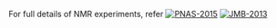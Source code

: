 
For full details of NMR experiments, refer 
[![PNAS-2015](https://img.shields.io/badge/PNAS--2015-green?style=for-the-badge)](https://www.pnas.org/doi/abs/10.1073/pnas.1502351112)
[![JMB-2013](https://img.shields.io/badge/JMB--2013-red?style=for-the-badge)](https://www.sciencedirect.com/science/article/pii/S0022283613004385)
